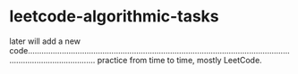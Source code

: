 # leetcode-algorithmic-tasks

later will add a new code..........................................................................................................................................................
practice from time to time,
mostly LeetCode.


